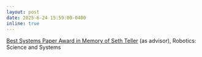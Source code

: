 ```yaml
---
layout: post
date: 2025-6-24 15:59:00-0400
inline: true
---
```


[Best Systems Paper Award in Memory of Seth Teller](https://roboticsconference.org/program/awards/) (as advisor), Robotics: Science and Systems